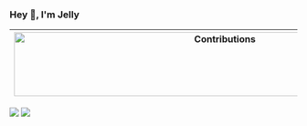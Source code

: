 ### Hey 👋, I'm Jelly

| <img src="https://raw.githubusercontent.com/nilfalse/nilfalse/master/contributions.gif" alt="Contributions" width="722px" height="112px" /> |
| ------------------------------------------------------------------------------------------------------------------------------------------- |

![](https://github-readme-stats.vercel.app/api?username=xjellyx&show_icons=true&theme=tokyonight&line_height=44)
![](https://github-readme-stats.vercel.app/api/top-langs/?username=xjellyx&hide=css,java,html&theme=tokyonight)


